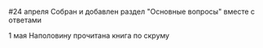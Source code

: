 #24 апреля
Собран и добавлен раздел "Основные вопросы" вместе с ответами

1 мая
Наполовину прочитана книга по скруму
